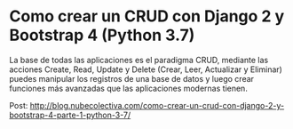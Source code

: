# Como crear un CRUD con Django 2 y Bootstrap 4 (Python 3.7)
La base de todas las aplicaciones es el paradigma CRUD, mediante las acciones Create, Read, Update y Delete (Crear, Leer, Actualizar y Eliminar) puedes manipular los registros de una base de datos y luego crear funciones más avanzadas que las aplicaciones modernas tienen.

Post: http://blog.nubecolectiva.com/como-crear-un-crud-con-django-2-y-bootstrap-4-parte-1-python-3-7/ 
